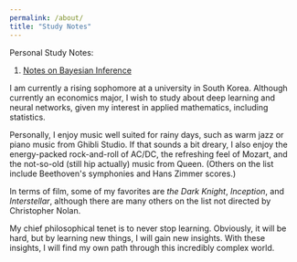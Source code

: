 ```yaml
---
permalink: /about/
title: "Study Notes"
---
```



Personal Study Notes:

1. [Notes on Bayesian Inference](https://github.com/stelle13/Notes-Resources/blob/main/Central%20Limit%20Theorem.pdf)

I am currently a rising sophomore at a university in South Korea. Although currently an economics major, I wish to study about deep learning and neural networks, given my interest in applied mathematics, including statistics. 

Personally, I enjoy music well suited for rainy days, such as warm jazz or piano music from Ghibli Studio. If that sounds a bit dreary, I also enjoy the energy-packed rock-and-roll of AC/DC, the refreshing feel of Mozart, and the not-so-old (still hip actually) music from Queen. (Others on the list include Beethoven's symphonies and Hans Zimmer scores.) 

In terms of film, some of my favorites are *the Dark Knight*, *Inception*, and *Interstellar*, although there are many others on the list not directed by Christopher Nolan. 

My chief philosophical tenet is to never stop learning. Obviously, it will be hard, but by learning new things, I will gain new insights. With these insights, I will find my own path through this incredibly complex world. 

